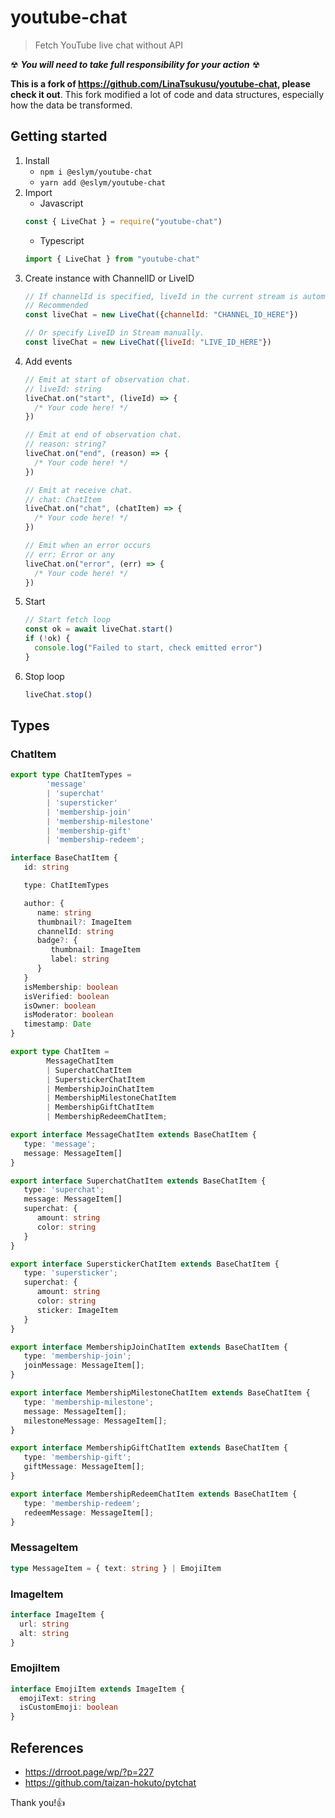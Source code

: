 # youtube-chat
> Fetch YouTube live chat without API

☢ ***You will need to take full responsibility for your action*** ☢

**This is a fork of https://github.com/LinaTsukusu/youtube-chat, please check it out**.
This fork modified a lot of code and data structures, especially how the data be transformed.

## Getting started
1. Install
    - `npm i @eslym/youtube-chat`
    - `yarn add @eslym/youtube-chat`
2. Import
    - Javascript
    ```javascript
    const { LiveChat } = require("youtube-chat")
    ```
    - Typescript
    ```typescript
    import { LiveChat } from "youtube-chat"
    ```
3. Create instance with ChannelID or LiveID
    ```javascript
    // If channelId is specified, liveId in the current stream is automatically acquired.
    // Recommended
    const liveChat = new LiveChat({channelId: "CHANNEL_ID_HERE"})
    
    // Or specify LiveID in Stream manually.
    const liveChat = new LiveChat({liveId: "LIVE_ID_HERE"})
    ```
4. Add events
    ```typescript
    // Emit at start of observation chat.
    // liveId: string
    liveChat.on("start", (liveId) => {
      /* Your code here! */
    })
   
    // Emit at end of observation chat.
    // reason: string?
    liveChat.on("end", (reason) => {
      /* Your code here! */
    })
    
    // Emit at receive chat.
    // chat: ChatItem
    liveChat.on("chat", (chatItem) => {
      /* Your code here! */
    })
    
    // Emit when an error occurs
    // err: Error or any
    liveChat.on("error", (err) => {
      /* Your code here! */
    })
    ```
5. Start
    ```typescript
    // Start fetch loop
    const ok = await liveChat.start()
    if (!ok) {
      console.log("Failed to start, check emitted error")
    }
    ```
6. Stop loop
   ```typescript
   liveChat.stop()
   ```

## Types
### ChatItem
```typescript
export type ChatItemTypes =
        'message'
        | 'superchat'
        | 'supersticker'
        | 'membership-join'
        | 'membership-milestone'
        | 'membership-gift'
        | 'membership-redeem';

interface BaseChatItem {
   id: string

   type: ChatItemTypes

   author: {
      name: string
      thumbnail?: ImageItem
      channelId: string
      badge?: {
         thumbnail: ImageItem
         label: string
      }
   }
   isMembership: boolean
   isVerified: boolean
   isOwner: boolean
   isModerator: boolean
   timestamp: Date
}

export type ChatItem =
        MessageChatItem
        | SuperchatChatItem
        | SuperstickerChatItem
        | MembershipJoinChatItem
        | MembershipMilestoneChatItem
        | MembershipGiftChatItem
        | MembershipRedeemChatItem;

export interface MessageChatItem extends BaseChatItem {
   type: 'message';
   message: MessageItem[]
}

export interface SuperchatChatItem extends BaseChatItem {
   type: 'superchat';
   message: MessageItem[]
   superchat: {
      amount: string
      color: string
   }
}

export interface SuperstickerChatItem extends BaseChatItem {
   type: 'supersticker';
   superchat: {
      amount: string
      color: string
      sticker: ImageItem
   }
}

export interface MembershipJoinChatItem extends BaseChatItem {
   type: 'membership-join';
   joinMessage: MessageItem[];
}

export interface MembershipMilestoneChatItem extends BaseChatItem {
   type: 'membership-milestone';
   message: MessageItem[];
   milestoneMessage: MessageItem[];
}

export interface MembershipGiftChatItem extends BaseChatItem {
   type: 'membership-gift';
   giftMessage: MessageItem[];
}

export interface MembershipRedeemChatItem extends BaseChatItem {
   type: 'membership-redeem';
   redeemMessage: MessageItem[];
}

```

### MessageItem

```typescript
type MessageItem = { text: string } | EmojiItem
```

### ImageItem
```typescript
interface ImageItem {
  url: string
  alt: string
}
```

### EmojiItem
```typescript
interface EmojiItem extends ImageItem {
  emojiText: string
  isCustomEmoji: boolean
}
```

## References
- https://drroot.page/wp/?p=227
- https://github.com/taizan-hokuto/pytchat

Thank you!👍
